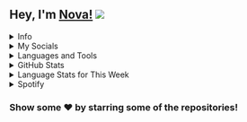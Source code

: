 ## Hey, I'm [Nova!](https://novas.quest) <img src="https://raw.githubusercontent.com/xosupernova/xosupernova/master/wave.gif" width="30px">

<details><summary>Info</summary>
<p>

- 🔭 I’m currently working on [HyberHost](https://hyberhost.com/).
- 🌱 I’m currently learning TypeScript / C#.
- 🏫 I’m currently studying [BSc (Honours) Computing and IT (Communications and Networking)](http://www.open.ac.uk/courses/computing-it/degrees/bsc-computing-it-communications-networking-q62-cnet)
- 💬 Ask me about Game Hosting.
- 📫 How to reach me: **COMING SOON**
- 😄 Pronouns: She/Her
- 😎 Fun fact: I spend almost 12 hours listening songs every day.
</p>
</details>

<details><summary>My Socials</summary>
<p>

<!-- [![Twitter: HeyJack0001](https://img.shields.io/twitter/follow/HeyJack0001?style=social)](https://twitter.com/HeyJack0001) -->
<!-- [![Linkedin: HeyJack0001](https://img.shields.io/badge/-HeyJack0001-blue?style=flat-square&logo=Linkedin&logoColor=white&link=https://www.linkedin.com/in/HeyJack0001/)](https://www.linkedin.com/in/HeyJack0001/) -->
[![GitHub xosupernova](https://img.shields.io/github/followers/xosupernova?label=follow&style=social)](https://github.com/xosupernova)
[![Website](https://img.shields.io/badge/PortfolioWebsite-lunas.quest-2648ff?style=flat-square&logo=google-chrome)](https://lunas.quest/)
<!-- [![discord](https://img.shields.io/badge/Discord-HeyJack%230001-7289DA?logo=discord)](https://discordapp.com/users/203317216106512384) -->
</p>
</details>

<details><summary>Languages and Tools</summary>
<p> 

<code><a href="https://www.javascript.com/"><img height="20" src="https://raw.githubusercontent.com/github/explore/80688e429a7d4ef2fca1e82350fe8e3517d3494d/topics/javascript/javascript.png"></a></code>
<code><a href="https://nodejs.org/"><img height="20" src="https://raw.githubusercontent.com/github/explore/80688e429a7d4ef2fca1e82350fe8e3517d3494d/topics/nodejs/nodejs.png"></a></code>
<code><a href="https://reactjs.org/"><img height="20" src="https://raw.githubusercontent.com/github/explore/80688e429a7d4ef2fca1e82350fe8e3517d3494d/topics/react/react.png"></a></code>
<code><a href="https://www.json.org/"><img height="20" src="https://raw.githubusercontent.com/github/explore/80688e429a7d4ef2fca1e82350fe8e3517d3494d/topics/json/json.png"></a></code>
<code><a href="https://es6.io/"><img height="20" src="https://raw.githubusercontent.com/github/explore/80688e429a7d4ef2fca1e82350fe8e3517d3494d/topics/es6/es6.png"></a></code>
<code><a href="https://www.docker.com/"><img height="20" src="https://raw.githubusercontent.com/github/explore/80688e429a7d4ef2fca1e82350fe8e3517d3494d/topics/docker/docker.png"></a></code>
<code><a href="https://babeljs.io/"><img height="20" src="https://raw.githubusercontent.com/github/explore/80688e429a7d4ef2fca1e82350fe8e3517d3494d/topics/babel/babel.png"></a></code>
</p>
</details>

<details><summary>GitHub Stats</summary>
<p>

<a href="https://github.com/xosupernova">
 <img align="center" src="https://github-readme-stats.vercel.app/api?username=xosupernova&show_icons=true&theme=dark&line_height=27" alt="Luna's github stats"/>
</a>
</p>
</details>

<details><summary>Language Stats for This Week</summary>
<p>

<!--START_SECTION:waka-->
![Code Time](http://img.shields.io/badge/Code%20Time-418%20hrs%206%20mins-blue)

![Profile Views](http://img.shields.io/badge/Profile%20Views-0-blue)

**🐱 My GitHub Data** 

> 📦 565.6 kB Used in GitHub's Storage 
 > 
> 🏆 20 Contributions in the Year 2025
 > 
> 💼 Opted to Hire
 > 
> 📜 9 Public Repositories 
 > 
> 🔑 11 Private Repositories 
 > 
**I'm a Night 🦉** 

```text
🌞 Morning                0 commits           ░░░░░░░░░░░░░░░░░░░░░░░░░   00.00 % 
🌆 Daytime                48 commits          ██░░░░░░░░░░░░░░░░░░░░░░░   09.43 % 
🌃 Evening                268 commits         █████████████░░░░░░░░░░░░   52.65 % 
🌙 Night                  193 commits         █████████░░░░░░░░░░░░░░░░   37.92 % 
```
📅 **I'm Most Productive on Thursday** 

```text
Monday                   79 commits          ████░░░░░░░░░░░░░░░░░░░░░   15.52 % 
Tuesday                  63 commits          ███░░░░░░░░░░░░░░░░░░░░░░   12.38 % 
Wednesday                34 commits          ██░░░░░░░░░░░░░░░░░░░░░░░   06.68 % 
Thursday                 164 commits         ████████░░░░░░░░░░░░░░░░░   32.22 % 
Friday                   112 commits         ██████░░░░░░░░░░░░░░░░░░░   22.00 % 
Saturday                 40 commits          ██░░░░░░░░░░░░░░░░░░░░░░░   07.86 % 
Sunday                   17 commits          █░░░░░░░░░░░░░░░░░░░░░░░░   03.34 % 
```


📊 **This Week I Spent My Time On** 

```text
🕑︎ Time Zone: Europe/London

💬 Programming Languages: 
TypeScript               2 hrs 20 mins       █████████████████░░░░░░░░   67.96 % 
CSS                      22 mins             ███░░░░░░░░░░░░░░░░░░░░░░   11.05 % 
JSON                     15 mins             ██░░░░░░░░░░░░░░░░░░░░░░░   07.65 % 
YAML                     11 mins             █░░░░░░░░░░░░░░░░░░░░░░░░   05.34 % 
Vue.js                   11 mins             █░░░░░░░░░░░░░░░░░░░░░░░░   05.31 % 

🔥 Editors: 
VS Code                  3 hrs 27 mins       █████████████████████████   100.00 % 

🐱‍💻 Projects: 
portfolio-tan            2 hrs 50 mins       █████████████████████░░░░   82.26 % 
portfolio-next           23 mins             ███░░░░░░░░░░░░░░░░░░░░░░   11.46 % 
portfolio                13 mins             ██░░░░░░░░░░░░░░░░░░░░░░░   06.28 % 

💻 Operating System: 
Windows                  3 hrs 27 mins       █████████████████████████   100.00 % 
```

**I Mostly Code in JavaScript** 

```text
JavaScript               6 repos             ██████████░░░░░░░░░░░░░░░   40.00 % 
TypeScript               1 repo              ██░░░░░░░░░░░░░░░░░░░░░░░   06.67 % 
Astro                    1 repo              ██░░░░░░░░░░░░░░░░░░░░░░░   06.67 % 
CSS                      1 repo              ██░░░░░░░░░░░░░░░░░░░░░░░   06.67 % 
PowerShell               1 repo              ██░░░░░░░░░░░░░░░░░░░░░░░   06.67 % 
```



**Timeline**

![Lines of Code chart](https://raw.githubusercontent.com/xosupernova/xosupernova/master/assets/bar_graph.png)


 Last Updated on 16/08/2025 11:32:52 UTC
<!--END_SECTION:waka-->
</p>
</details>

<details><summary>Spotify</summary>
<p>

[![spotify-github-profile](https://spotify-github-profile.vercel.app/api/view?uid=h0sd8uxnbq3rs51ob32cqilmn&cover_image=true&theme=default)](https://github.com/kittinan/spotify-github-profile)
</p>
</details>

### Show some ❤️ by starring some of the repositories!
